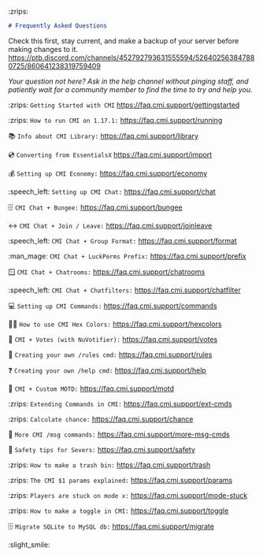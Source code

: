 :zrips: 
```md
# Frequently Asked Questions
```
Check this first, stay current, and make a backup of your server before making changes to it.
<https://ptb.discord.com/channels/452792793631555594/526402563847880725/860641238319759409>

_Your question not here? Ask in the help channel without pinging staff, and patiently wait for a community member to find the time to try and help you._

:zrips: `Getting Started with CMI`
<https://faq.cmi.support/gettingstarted>

:zrips:  `How to run CMI on 1.17.1:`
<https://faq.cmi.support/running>

 :books: `Info about CMI Library:`
<https://faq.cmi.support/library>

:cd: `Converting from EssentialsX`
<https://faq.cmi.support/import>

:moneybag: `Setting up CMI Economy:`
<https://faq.cmi.support/economy>

:speech_left: `Setting up CMI Chat:`
<https://faq.cmi.support/chat>

:file_cabinet: `CMI Chat + Bungee:`
<https://faq.cmi.support/bungee>

:left_right_arrow: `CMI Chat + Join / Leave:`
<https://faq.cmi.support/joinleave>

:speech_left: `CMI Chat + Group Format:`
<https://faq.cmi.support/format>

:man_mage: `CMI Chat + LuckPerms Prefix:`
<https://faq.cmi.support/prefix>

:window: `CMI Chat + Chatrooms:`
<https://faq.cmi.support/chatrooms>

:speech_left: `CMI Chat + Chatfilters:`
<https://faq.cmi.support/chatfilter>

:computer: `Setting up CMI Commands:`
<https://faq.cmi.support/commands>

:rainbow_flag: `How to use CMI Hex Colors:`
<https://faq.cmi.support/hexcolors>

:satellite: `CMI + Votes (with NuVotifier):`
<https://faq.cmi.support/votes>

:construction: `Creating your own /rules cmd:`
<https://faq.cmi.support/rules>

:question: `Creating your own /help cmd:`
<https://faq.cmi.support/help>

:newspaper: `CMI + Custom MOTD:`
<https://faq.cmi.support/motd>

:zrips:  `Extending Commands in CMI:`
<https://faq.cmi.support/ext-cmds>

:zrips: `Calculate chance:`
<https://faq.cmi.support/chance>

:mega:  `More CMI /msg commands:`
<https://faq.cmi.support/more-msg-cmds>

:safety_vest:  `Safety tips for Severs:`
<https://faq.cmi.support/safety>

:zrips:  `How to make a trash bin:`
<https://faq.cmi.support/trash>

:zrips:  `The CMI $1 params explained:`
<https://faq.cmi.support/params>

:zrips:  `Players are stuck on mode x:`
<https://faq.cmi.support/mode-stuck>

:zrips:  `How to make a toggle in CMI:`
<https://faq.cmi.support/toggle>

:file_cabinet: `Migrate SQLite to MySQL db:`
<https://faq.cmi.support/migrate>


:slight_smile:
